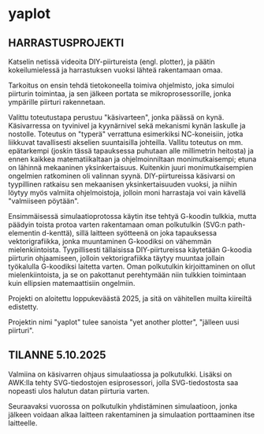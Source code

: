 # yaplot

## HARRASTUSPROJEKTI

Katselin netissä videoita DIY-piirtureista (engl. plotter), ja päätin kokeilumielessä ja harrastuksen vuoksi lähteä rakentamaan omaa.

Tarkoitus on ensin tehdä tietokoneella toimiva ohjelmisto, joka simuloi piirturin toimintaa, ja sen jälkeen portata se mikroprosessorille, jonka ympärille piirturi rakennetaan.

Valittu toteutustapa perustuu "käsivarteen", jonka päässä on kynä. Käsivarressa on tyvinivel ja kyynärnivel sekä mekanismi kynän laskulle ja nostolle. Toteutus on "typerä" verrattuna esimerkiksi NC-koneisiin, jotka liikkuvat tavallisesti akselien suuntaisilla johteilla. Vallitu toteutus on mm. epätarkempi (joskin tässä tapauksessa puhutaan alle millimetrin heitosta) ja ennen kaikkea matematiikaltaan ja ohjelmoinniltaan monimutkaisempi; etuna on lähinnä mekaaninen yksinkertaisuus. Kuitenkin juuri monimutkaisempien ongelmien ratkominen oli valinnan syynä. DIY-piirtureissa käsivarsi on tyypillinen ratkaisu sen mekaanisen yksinkertaisuuden vuoksi, ja niihin löytyy myös valmiita ohjelmoistoja, jolloin moni harrastaja voi vain kävellä "valmiiseen pöytään".

Ensimmäisessä simulaatioprotossa käytin itse tehtyä G-koodin tulkkia, mutta päädyin toista protoa varten rakentamaan oman polkutulkin (SVG:n path-elementin d-kenttä), sillä laitteen syötteenä on joka tapauksessa vektorigrafiikka, jonka muuntaminen G-koodiksi on vähemmän mielenkiintoista. Tyypillisesti tällaisissa DIY-piirtureissa käytetään G-koodia piirturin ohjaamiseen, jolloin vektorigrafiikka täytyy muuntaa jollain työkalulla G-koodiksi laitetta varten. Oman polkutulkin kirjoittaminen on ollut mielenkiintoista, ja se on pakottanut perehtymään niin tulkkien toimintaan kuin ellipsien matemaattisiin ongelmiin.

Projekti on aloitettu loppukeväästä 2025, ja sitä on vähitellen muilta kiireiltä edistetty.

Projektin nimi "yaplot" tulee sanoista "yet another plotter", "jälleen uusi piirturi".

## TILANNE 5.10.2025

Valmiina on käsivarren ohjaus simulaatiossa ja polkutulkki. Lisäksi on AWK:lla tehty SVG-tiedostojen esiprosessori, jolla SVG-tiedostosta saa nopeasti ulos halutun datan piirturia varten.

Seuraavaksi vuorossa on polkutulkin yhdistäminen simulaatioon, jonka jälkeen voidaan alkaa laitteen rakentaminen ja simulaation porttaaminen itse laitteelle.
